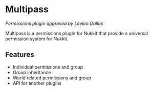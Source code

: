 # Multipass
_Permissions plugin approved by Leeloo Dallas_

Multipass is a permissions plugin for Nukkit that provide a universal permission system for Nukkit.

## Features
* Individual permissions and group
* Group inheritance
* World related permissions and group
* API for another plugins


